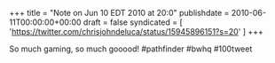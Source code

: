 +++
title = "Note on Jun 10 EDT 2010 at 20:0"
publishdate = 2010-06-11T00:00:00+00:00
draft = false
syndicated = [ 'https://twitter.com/chrisjohndeluca/status/15945896151?s=20' ]
+++

So much gaming, so much gooood! #pathfinder #bwhq #100tweet
